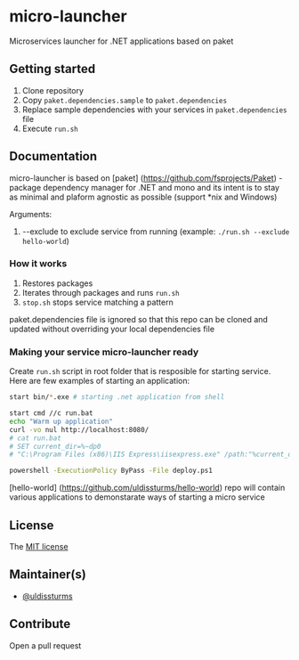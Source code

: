 # micro-launcher

Microservices launcher for .NET applications based on paket

## Getting started

1. Clone repository
2. Copy `paket.dependencies.sample` to `paket.dependencies`
3. Replace sample dependencies with your services in `paket.dependencies` file
4. Execute `run.sh`

## Documentation

micro-launcher is based on [paket] (https://github.com/fsprojects/Paket) - package dependency manager for .NET and mono and its intent is to stay as minimal and plaform agnostic as possible (support *nix and Windows)

Arguments:
1. --exclude <service-name> to exclude service from running (example: ```./run.sh --exclude hello-world```)

### How it works

1. Restores packages
2. Iterates through packages and runs `run.sh`
3. `stop.sh` stops service matching a pattern

paket.dependencies file is ignored so that this repo can be cloned and updated without overriding your local dependencies file

### Making your service micro-launcher ready

Create `run.sh` script in root folder that is resposible for starting service. Here are few examples of starting an application:
```bash
start bin/*.exe # starting .net application from shell
```
```bash
start cmd //c run.bat
echo "Warm up application"
curl -vo nul http://localhost:8080/
# cat run.bat
# SET current_dir=%~dp0
# "C:\Program Files (x86)\IIS Express\iisexpress.exe" /path:"%current_dir:~0,-1%" /port:8080
```
```bash
powershell -ExecutionPolicy ByPass -File deploy.ps1
```
[hello-world] (https://github.com/uldissturms/hello-world) repo will contain various applications to demonstarate ways of starting a micro service

## License

The [MIT license](LICENSE.txt)

## Maintainer(s)

- [@uldissturms](https://github.com/uldissturms)

## Contribute

Open a pull request
